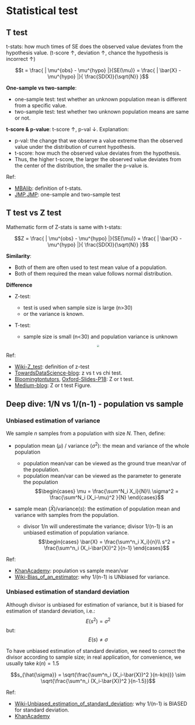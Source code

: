 # Statistical test


## T test

t-stats: how much times of SE does the observed value deviates from the hypothesis value. (t-score $\uparrow$, deviation $\uparrow$, chance the hypothesis is incorrect $\uparrow$)

$$t = \frac{ | \mu^{obs} - \mu^{hypo} |}{SE(\mu)} = \frac{ | \bar{X} - \mu^{hypo} |}{ \frac{SD(X)}{\sqrt{N}} }$$

**One-sample vs two-sample**:

- one-sample test: test whether an unknown population mean is different from a specific value.
- two-sample test: test whether two unknown population means are same or not.


**t-score & p-value**: t-score $\uparrow$, p-val $\downarrow$. Explanation:

- p-val: the change that we observe a value extreme than the observed value under the distribution of current hypothesis.
- t-score: how much the observed value deviates from the hypothesis.
- Thus, the higher t-score, the larger the observed value deviates from the center of the distribution, the smaller the p-value is.
  


Ref:

- [MBAlib](https://wiki.mbalib.com/wiki/T%E6%A3%80%E9%AA%8C): definition of t-stats.
- [JMP](https://www.jmp.com/en_us/statistics-knowledge-portal/t-test/one-sample-t-test.html),[JMP](https://www.jmp.com/en_us/statistics-knowledge-portal/t-test/two-sample-t-test.html): one-sample and two-sample test


## T test vs Z test

Mathematic form of Z-stats is same with t-stats:

$$Z = \frac{ | \mu^{obs} - \mu^{hypo} |}{SE(\mu)} = \frac{ | \bar{X} - \mu^{hypo} |}{ \frac{SD(X)}{\sqrt{N}} }$$

**Similarity**:

- Both of them are often used to test mean value of a population.
- Both of them required the mean value follows normal distribution.

**Difference**

- Z-test: 
  - test is used when sample size is large (n>30)
  - or the variance is known.

- T-test:
  - sample size is small (n<30) and population variance is unknown

<div  align="center"><img src=https://miro.medium.com/max/1400/1*XEtoA1-DkbXRdraMi4MxKQ.png style = "zoom:40%"></div>


Ref: 
- [Wiki-Z_test](https://en.wikipedia.org/wiki/Z-test): definition of z-test
- [TowardsDataScience-blog](https://towardsdatascience.com/statistical-tests-when-to-use-which-704557554740): z vs t vs chi test.
- [Bloomingtontutors](https://bloomingtontutors.com/blog/when-to-use-the-z-test-versus-t-test), [Oxford-Slides-P18](http://www.stats.ox.ac.uk/~massa/Lecture%2010.pdf): Z or t test.
- [Medium-blog](https://medium.com/dataseries/hypothesis-testing-in-machine-learning-what-for-and-why-ad6ddf3d7af2): Z or t test Figure.


<!-- ### Basics

- T-test
  - One sample vs two sample:
    - one sample: test whether the mean of a distribution has a specified value.
    - two sample: test whether the means of two population are equal. -->



## Deep dive: 1/N vs 1/(n-1) - population vs sample

### Unbiased estimation of variance

We sample $n$ samples from a population with size $N$. Then, define:
- population mean ($\mu$) / variance ($\sigma^2$): the mean and variance of the whole population
  - population mean/var can be viewed as the ground true mean/var of the population.
  - population mean/var can be viewed as the parameter to generate the population
  $$\begin{cases}
  \mu = \frac{\sum^N_i X_i}{N}\\
  \sigma^2 = \frac{\sum^N_i (X_i-\mu)^2 }{N}
\end{cases}$$

- sample mean ($\bar{X}$)/variance($s$): the estimation of population mean and variance with samples from the population.
  - divisor 1/n will underestimate the variance; divisor 1/(n-1) is an unbiased estimation of population variance.
  $$\begin{cases}
    \bar{X} = \frac{\sum^n_i X_i}{n}\\
    s^2 = \frac{\sum^n_i (X_i-\bar{X})^2 }{n-1}
  \end{cases}$$

Ref: 
- [KhanAcademy](https://www.khanacademy.org/math/ap-statistics/summarizing-quantitative-data-ap/more-standard-deviation/v/review-and-intuition-why-we-divide-by-n-1-for-the-unbiased-sample-variance): population vs sample mean/var
- [Wiki-Bias_of_an_estimator](https://en.wikipedia.org/wiki/Bias_of_an_estimator#Sample_variance): why 1/(n-1) is UNbiased for variance.

### Unbiased estimation of standard deviation

Although divisor is unbiased for estimation of variance, but it is biased for estimation of standard deviation, i.e.:
$$E(s^2) = \sigma^2$$
but:
$$E(s) \not = \sigma$$

 To have unbiased estimation of standard deviation, we need to correct the divisor according to sample size; in real application, for convenience, we usually take $k(n) = 1.5$

 $$s_{\hat{\sigma}} = \sqrt{\frac{\sum^n_i (X_i-\bar{X})^2 }{n-k(n)}} \sim \sqrt{\frac{\sum^n_i (X_i-\bar{X})^2 }{n-1.5}}$$ 

Ref: 
- [Wiki-Unbiased_estimation_of_standard_deviation](https://en.wikipedia.org/wiki/Unbiased_estimation_of_standard_deviation): why 1/(n-1) is BIASED for standard deviation.
- [KhanAcademy](https://www.khanacademy.org/math/ap-statistics/summarizing-quantitative-data-ap/measuring-spread-quantitative/v/sample-standard-deviation-and-bias)


